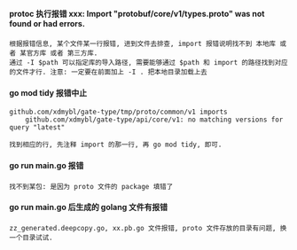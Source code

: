#### protoc 执行报错  xxx: Import "protobuf/core/v1/types.proto" was not found or had errors.
    根据报错信息, 某个文件某一行报错, 进到文件去排查, import 报错说明找不到 本地库 或者 某官方库 或者 第三方库.
    通过 -I $path 可以指定库的导入路径, 需要能够通过 $path 和 import 的路径找到对应的文件才行. 注意: 一定要在前面加上 -I . 把本地目录加载上去 

#### go mod tidy 报错中止
    github.com/xdmybl/gate-type/tmp/proto/common/v1 imports
        github.com/xdmybl/gate-type/api/core/v1: no matching versions for query "latest"

    找到相应的行, 先注释 import 的那一行, 再 go mod tidy, 即可. 

#### go run main.go 报错
    找不到某包: 是因为 proto 文件的 package 填错了

#### go run main.go 后生成的 golang 文件有报错
    zz_generated.deepcopy.go, xx.pb.go 文件报错, proto 文件存放的目录有问题, 换一个目录试试.
    
